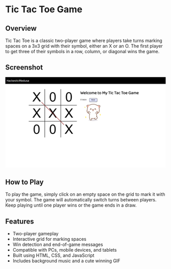 # Tic Tac Toe Game

## Overview
Tic Tac Toe is a classic two-player game where players take turns marking spaces on a 3x3 grid with their symbol, either an X or an O. The first player to get three of their symbols in a row, column, or diagonal wins the game.

## Screenshot
![Screenshot](screenshot.png)

## How to Play
To play the game, simply click on an empty space on the grid to mark it with your symbol. The game will automatically switch turns between players. Keep playing until one player wins or the game ends in a draw.

## Features
- Two-player gameplay
- Interactive grid for marking spaces
- Win detection and end-of-game messages
- Compatible with PCs, mobile devices, and tablets
- Built using HTML, CSS, and JavaScript
- Includes background music and a cute winning GIF